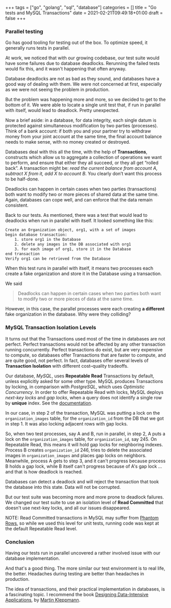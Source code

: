 +++
tags = ["go", "golang", "sql", "database"]
categories = []
title = "Go tests and MySQL Transactions"
date = 2021-02-21T09:49:18+01:00
draft = false
+++

### Parallel testing

Go has good tooling for testing out of the box. To optimize speed, it generally
runs tests in parallel.

At work, we noticed that with our growing codebase, our test suite
would have some failures due to database deadlocks. Rerunning the failed tests
would fix this, and it wasn't happening that often anyway.

Database deadlocks are not as bad as they sound, and databases have a good way
of dealing with them. We were not concerned at first, especially as we were not
seeing the problem in production.

But the problem was happening more and more, so we decided to get to the bottom
of it. We were able to locate a single unit test that, if run in parallel with
itself, would lead to deadlock. Pretty unexpected.

Now a brief aside: in a database, for data integrity, each single datum is
protected against simultaneous modification by two parties (processes).
Think of a bank account: if both you and your partner try to withdraw money
from your joint account at the same time, the final account balance needs to
make sense, with no money created or destroyed.

Databases deal with this all the time, with the help of **Transactions**,
constructs which
allow us to aggregate a collection of operations we want to perform, and ensure
that either they all succeed, or they all get “rolled back”.
A transaction might be: *read the current balance from account A,
subtract X from it, add X to account B*.
You clearly don’t want this process to be half-done.

Deadlocks can happen in certain cases when two parties (transactions) both want
to modify two or more pieces of shared data at the same time.
Again, databases can cope well, and can enforce that the data remain consistent.

Back to our tests. As mentioned, there was a test that would lead to deadlocks
when run in parallel with itself. It looked something like this:

``` txt
Create an Organization object, org1, with a set of images
begin database transaction:
	1. store org1 in the Database
	2. delete any images in the DB associated with org1
	3. for each image of org1, store it in the Database
end transaction
Verify org1 can be retrieved from the Database
```

When this test runs in parallel with itself, it means two processes each create a
fake organization and store it in the Database using a transaction.

We said
> Deadlocks can happen in certain cases when two parties both want to
> modify two or more pieces of data at the same time.

However, in this case, the parallel processes were each creating **a different**
fake organization in the database. Why were they colliding?

### MySQL Transaction Isolation Levels

It turns out that the Transactions used most of the time in databases are not
perfect. Perfect transactions would not be affected by any other transaction
running concurrently.
Perfect transactions do exist, but are very expensive to compute, so databases
offer Transactions that are faster to compute, and are quite good, not perfect.
In fact, databases offer several levels of **Transaction Isolation** with different
cost–quality tradeoffs.

Our database, *MySQL*, uses **Repeatable Read** Transactions by default, unless
explicitly asked for some other type. MySQL produces Transactions by locking,
in comparison with *PostgreSQL*, which uses *Optimistic Concurrency*.
In order to offer Repeatable Read with locks, MySQL deploys *next-key locks* and
*gap locks*, when a query does not identify a single
row by **unique** index. See the
[documentation](https://dev.mysql.com/doc/refman/5.7/en/innodb-transaction-isolation-levels.html).

In our case, in step 2 of the transaction, MySQL was putting a lock on the
`organization_images` table, for the `organization_id` from the DB that we got
in step 1. It was also locking adjacent rows with gap locks.

So, when two test processes, say A and B, run in parallel, in step 2,
A puts a lock on the `organization_images` table, for `organization_id`, say 245.
On Repeatable Read, this means it will hold gap locks for neighboring indexes.
Process B creates `organization_id` 246, tries to delete
the associated images in `organization_images` and places gap locks on neighbors.
Meanwhile, process A gets to step 3, and it can't progress because process B
holds a gap lock, while B itself can't progress because of A's gap lock ...
and that is how deadlock is reached.

Databases can detect a deadlock and will reject the transaction
that took the database into this state. Data will not be corrupted.

But our test suite was becoming more and more prone to deadlock failures. \
We changed our test suite to use an isolation level of **Read Committed**
that doesn't use next-key locks, and all our issues disappeared.

NOTE: Read Committed transactions in MySQL may suffer from
[Phantom Rows](https://dev.mysql.com/doc/refman/5.7/en/innodb-next-key-locking.html),
so while we used this level for unit tests, running code was kept at the default
Repeatable Read level.

### Conclusion

Having our tests run in parallel uncovered a rather involved issue with
our database implementation.

And that's a good thing. The more similar our test environment is to real
life, the better. Headaches during testing are better than headaches
in production.

The idea of transactions, and their practical implementation in databases, is
a fascinating topic. I recommend the book
[Designing Data-Intensive Applications](https://dataintensive.net/),
by [Martin Kleppmann](https://martin.kleppmann.com/).

